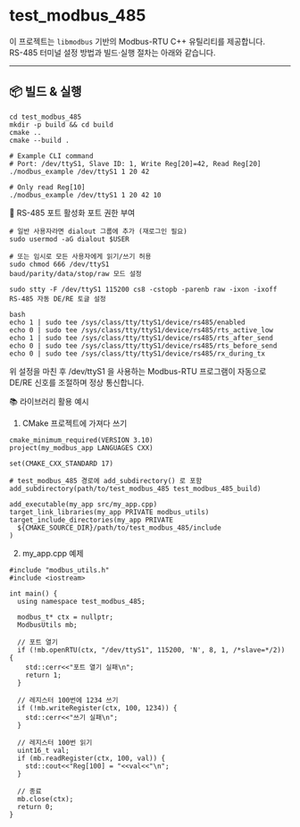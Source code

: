 # test_modbus_485

이 프로젝트는 `libmodbus` 기반의 Modbus-RTU C++ 유틸리티를 제공합니다.  
RS-485 터미널 설정 방법과 빌드·실행 절차는 아래와 같습니다.

---

## 📦 빌드 & 실행

```
cd test_modbus_485
mkdir -p build && cd build
cmake ..
cmake --build .

# Example CLI command
# Port: /dev/ttyS1, Slave ID: 1, Write Reg[20]=42, Read Reg[20]
./modbus_example /dev/ttyS1 1 20 42

# Only read Reg[10]
./modbus_example /dev/ttyS1 1 20 42 10
```
🔧 RS-485 포트 활성화
포트 권한 부여

```
# 일반 사용자라면 dialout 그룹에 추가 (재로그인 필요)
sudo usermod -aG dialout $USER

# 또는 임시로 모든 사용자에게 읽기/쓰기 허용
sudo chmod 666 /dev/ttyS1
baud/parity/data/stop/raw 모드 설정

sudo stty -F /dev/ttyS1 115200 cs8 -cstopb -parenb raw -ixon -ixoff
RS-485 자동 DE/RE 토글 설정

bash
echo 1 | sudo tee /sys/class/tty/ttyS1/device/rs485/enabled
echo 0 | sudo tee /sys/class/tty/ttyS1/device/rs485/rts_active_low
echo 1 | sudo tee /sys/class/tty/ttyS1/device/rs485/rts_after_send
echo 0 | sudo tee /sys/class/tty/ttyS1/device/rs485/rts_before_send
echo 0 | sudo tee /sys/class/tty/ttyS1/device/rs485/rx_during_tx
```
위 설정을 마친 후 /dev/ttyS1 을 사용하는 Modbus-RTU 프로그램이 자동으로 DE/RE 신호를 조절하며 정상 통신합니다.

📚 라이브러리 활용 예시
1) CMake 프로젝트에 가져다 쓰기
```
cmake_minimum_required(VERSION 3.10)
project(my_modbus_app LANGUAGES CXX)

set(CMAKE_CXX_STANDARD 17)

# test_modbus_485 경로에 add_subdirectory() 로 포함
add_subdirectory(path/to/test_modbus_485 test_modbus_485_build)

add_executable(my_app src/my_app.cpp)
target_link_libraries(my_app PRIVATE modbus_utils)
target_include_directories(my_app PRIVATE
  ${CMAKE_SOURCE_DIR}/path/to/test_modbus_485/include
)
```
2) my_app.cpp 예제
```
#include "modbus_utils.h"
#include <iostream>

int main() {
  using namespace test_modbus_485;

  modbus_t* ctx = nullptr;
  ModbusUtils mb;

  // 포트 열기
  if (!mb.openRTU(ctx, "/dev/ttyS1", 115200, 'N', 8, 1, /*slave=*/2)) {
    std::cerr<<"포트 열기 실패\n";
    return 1;
  }

  // 레지스터 100번에 1234 쓰기
  if (!mb.writeRegister(ctx, 100, 1234)) {
    std::cerr<<"쓰기 실패\n";
  }

  // 레지스터 100번 읽기
  uint16_t val;
  if (mb.readRegister(ctx, 100, val)) {
    std::cout<<"Reg[100] = "<<val<<"\n";
  }

  // 종료
  mb.close(ctx);
  return 0;
}
```





